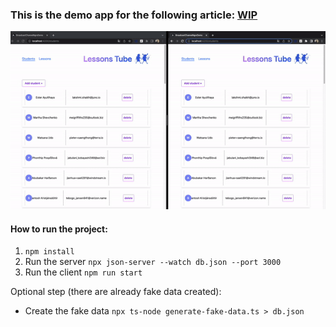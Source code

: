 ### This is the demo app for the following article: [WIP](https://github.com/stefanoslig/blog/pull/6)

![Demo](./demo.gif)


#### How to run the project:
1. `npm install`
2. Run the server 
	 `npx json-server --watch db.json --port 3000`   
3. Run the client
	 `npm run start`

Optional step (there are already fake data created):

- Create the fake data
	`npx ts-node generate-fake-data.ts > db.json`
